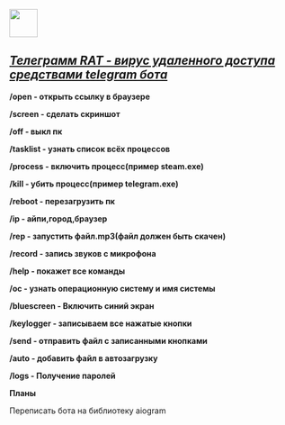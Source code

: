<a href="readme/en/README.md"><p text-align="center"><img src="http://cliparts.co/cliparts/piq/ExX/piqExX4i9.jpg" weight="50px" height="50px"></img></p>
<h2><i>Телеграмм RAT - вирус удаленного доступа средствами telegram бота</i></h2></a>

<b><p>/open - открыть ссылку в браузере </p></b>

<b><p>/screen - сделать скриншот</p></b>

<b><p>/off - выкл пк</p></b>

<b><p>/tasklist - узнать список всёх процессов</p></b>

<b><p>/process - включить процесс(пример steam.exe)</p></b>

<b><p>/kill - убить процесс(пример telegram.exe)</p></b>

<b><p>/reboot - перезагрузить пк</p></b>

<b><p>/ip - айпи,город,браузер</p></b>

<b><p>/rep - запустить файл.mp3(файл должен быть скачен)</p></b>

<b><p>/record - запись звуков с микрофона</p></b>

<b><p>/help - покажет все команды</p></b>

<b><p>/oc - узнать операционную систему и имя системы</p></b>

<b><p>/bluescreen - Включить синий экран</p></b>

<b><p>/keylogger - записываем все нажатые кнопки</p></b>

<b><p>/send - отправить файл с записанными кнопками</p></b>

<b><p>/auto - добавить файл в автозагрузку</p></b>

<b><p>/logs - Получение паролей</p></b>

<b><p>Планы</p></b>

<p>Переписать бота на библиотеку aiogram</p>


